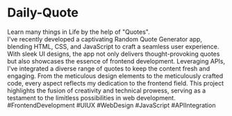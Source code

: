 # Daily-Quote
Learn many things in Life by the help of "Quotes".
<br>
I've recently developed a captivating Random Quote Generator app, blending HTML, CSS, and JavaScript to craft a seamless user experience. With sleek UI designs, the app not only delivers thought-provoking quotes but also showcases the essence of frontend development. Leveraging APIs, I've integrated a diverse range of quotes to keep the content fresh and engaging. From the meticulous design elements to the meticulously crafted code, every aspect reflects my dedication to the frontend field. This project highlights the fusion of creativity and technical prowess, serving as a testament to the limitless possibilities in web development. #FrontendDevelopment #UIUX #WebDesign #JavaScript #APIIntegration

